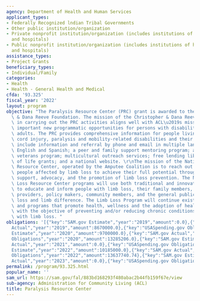 ```yaml
---
agency: Department of Health and Human Services
applicant_types:
- Federally Recognized lndian Tribal Governments
- Other public institution/organization
- Private nonprofit institution/organization (includes institutions of higher education
  and hospitals)
- Public nonprofit institution/organization (includes institutions of higher education
  and hospitals)
assistance_types:
- Project Grants
beneficiary_types:
- Individual/Family
categories:
- Health
- Health - General Health and Medical
cfda: '93.325'
fiscal_year: '2022'
layout: program
objective: "The Paralysis Resource Center (PRC) grant is awarded to the Christopher\
  \ & Dana Reeve Foundation. The mission of the Christopher & Dana Reeve Foundation\
  \ in carrying out the PRC activities aligns well with ACL\u2019s mission and provides\
  \ important new programmatic opportunities for persons with disabilities and older\
  \ adults. The PRC provides comprehensive information for people living with spinal\
  \ cord injury, paralysis and mobility-related disabilities and their families. Resources\
  \ include information and referral by phone and email in multiple languages including\
  \ English and Spanish; a peer and family support mentoring program; a military and\
  \ veterans program; multicultural outreach services; free lending library; quality\
  \ of life grants; and a national website. \r\nThe mission of the National Limb Loss\
  \ Resource Center, operated by the Amputee Coalition is to reach out to and empower\
  \ people affected by limb loss to achieve their full potential through education,\
  \ support, advocacy, and the promotion of limb loss prevention. The National Limb\
  \ Loss Resource Center programs will use both traditional and innovative approaches\
  \ to educate and inform people with limb loss, their family members, health care\
  \ providers, policy makers, community members, and the general public about limb\
  \ loss and limb difference. The Limb Loss Program will continue existing activities\
  \ and programs that promote health, wellness and the adoption of healthy behaviors\
  \ with the objective of preventing and/or reducing chronic conditions associated\
  \ with limb loss. "
obligations: '[{"key":"SAM.gov Estimate","year":"2019","amount":0.0},{"key":"SAM.gov
  Actual","year":"2019","amount":8670000.0},{"key":"USASpending.gov Obligations","year":"2019","amount":11595661.0},{"key":"SAM.gov
  Estimate","year":"2020","amount":9700000.0},{"key":"SAM.gov Actual","year":"2020","amount":9700000.0},{"key":"USASpending.gov
  Obligations","year":"2020","amount":13285206.0},{"key":"SAM.gov Estimate","year":"2021","amount":9700000.0},{"key":"SAM.gov
  Actual","year":"2021","amount":0.0},{"key":"USASpending.gov Obligations","year":"2021","amount":12583387.0},{"key":"SAM.gov
  Estimate","year":"2022","amount":10185000.0},{"key":"SAM.gov Actual","year":"2022","amount":0.0},{"key":"USASpending.gov
  Obligations","year":"2022","amount":13637740.74},{"key":"SAM.gov Estimate","year":"2023","amount":0.0},{"key":"SAM.gov
  Actual","year":"2023","amount":0.0},{"key":"USASpending.gov Obligations","year":"2023","amount":12728297.65}]'
permalink: /program/93.325.html
popular_name: ''
sam_url: https://sam.gov/fal/883bd168293f480abac2b44fb159f67e/view
sub-agency: Administration for Community Living (ACL)
title: Paralysis Resource Center
---
```

